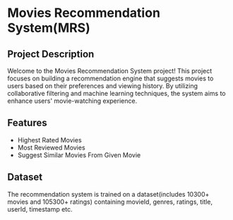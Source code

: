 # Movies Recommendation System(MRS)

## Project Description

Welcome to the Movies Recommendation System project! This project focuses on building a recommendation engine that suggests movies to users based on their preferences and viewing history. By utilizing collaborative filtering and machine learning techniques, the system aims to enhance users' movie-watching experience.

## Features

- Highest Rated Movies
- Most Reviewed Movies
- Suggest Similar Movies From Given Movie

## Dataset

The recommendation system is trained on a dataset(includes 10300+ movies and 105300+ ratings) containing movieId, genres, ratings, title, userId, timestamp etc. 
